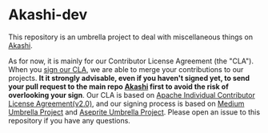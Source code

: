 # Akashi-dev

This repository is an umbrella project to deal with miscellaneous things on [Akashi](https://github.com/akashi-org/akashi).

As for now, it is mainly for our Contributor License Agreement (the "CLA"). When you [sign our CLA](sign-cla.md), we are able to merge your contributions to our projects. **It it strongly advisable, even if you haven't signed yet, to send your pull request to the main repo [Akashi](https://github.com/akashi-org/akashi) first to avoid the risk of overlooking your sign**. Our CLA is based on [Apache Individual Contributor License Agreement(v2.0)](http://apache.org/licenses/icla.pdf), and our signing process is based on [Medium Umbrella Project](https://github.com/Medium/opensource) and [Aseprite Umbrella Project](https://github.com/aseprite/sourcecode). Please open an issue to this repository if you have any questions.
